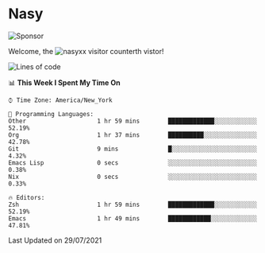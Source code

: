 # Nasy

<!--
<p align="center">
<img height="200" src="https://github-readme-stats.vercel.app/api?username=nasyxx&count_private=true&show_icons=true&theme=dracula&include_all_commits=true"/>
<img height="200" src="https://github-readme-stats.vercel.app/api/top-langs/?username=nasyxx&theme=dracula&hide=html,jupyter+notebook&count_private=true&show_icons=true"/>
</p>

  
----------------
-->

![Sponsor](https://img.shields.io/static/v1.svg?label=Sponsor&message=%E2%9D%A4&logo=GitHub&style=flat&color=pink)
 
Welcome, the ![nasyxx visitor counter](https://count.getloli.com/get/@nasyxx?theme=rule34)th vistor!
 
<!--START_SECTION:waka-->
![Lines of code](https://img.shields.io/badge/From%20Hello%20World%20I%27ve%20Written-5.4%20million%20lines%20of%20code-blue)

📊 **This Week I Spent My Time On** 

```text
⌚︎ Time Zone: America/New_York

💬 Programming Languages: 
Other                    1 hr 59 mins        █████████████░░░░░░░░░░░░   52.19% 
Org                      1 hr 37 mins        ██████████░░░░░░░░░░░░░░░   42.78% 
Git                      9 mins              █░░░░░░░░░░░░░░░░░░░░░░░░   4.32% 
Emacs Lisp               0 secs              ░░░░░░░░░░░░░░░░░░░░░░░░░   0.38% 
Nix                      0 secs              ░░░░░░░░░░░░░░░░░░░░░░░░░   0.33%

🔥 Editors: 
Zsh                      1 hr 59 mins        █████████████░░░░░░░░░░░░   52.19% 
Emacs                    1 hr 49 mins        ████████████░░░░░░░░░░░░░   47.81%

```


 Last Updated on 29/07/2021
<!--END_SECTION:waka-->

<!-- ![visitors](https://visitor-badge.laobi.icu/badge?page_id=nasyxx.nasyxx) -->
